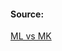 #### Source:
[ML vs MK](https://www.geeksforgeeks.org/monolithic-kernel-and-key-differences-from-microkernel/)

